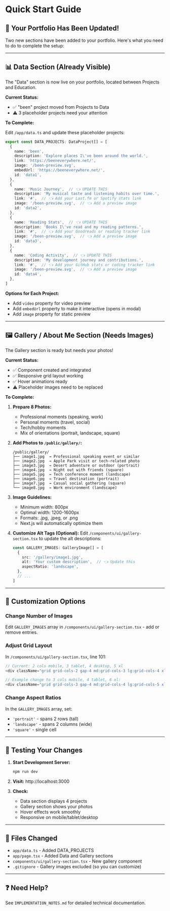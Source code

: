 # Quick Start Guide

## 🎉 Your Portfolio Has Been Updated!

Two new sections have been added to your portfolio. Here's what you need to do to complete the setup:

---

## 📊 Data Section (Already Visible)

The "Data" section is now live on your portfolio, located between Projects and Education.

**Current Status:**
- ✅ "been" project moved from Projects to Data
- ⚠️ 3 placeholder projects need your attention

**To Complete:**

Edit `/app/data.ts` and update these placeholder projects:

```typescript
export const DATA_PROJECTS: DataProject[] = [
  {
    name: 'been',
    description: 'Explore places I\'ve been around the world.',
    link: 'https://beeneverywhere.net/',
    image: '/been-preview.svg',
    embedUrl: 'https://beeneverywhere.net/',
    id: 'data1',
  },
  {
    name: 'Music Journey',  // 👈 UPDATE THIS
    description: 'My musical taste and listening habits over time.',
    link: '#',  // 👈 Add your Last.fm or Spotify stats link
    image: '/been-preview.svg',  // 👈 Add a preview image
    id: 'data2',
  },
  {
    name: 'Reading Stats',  // 👈 UPDATE THIS
    description: 'Books I\'ve read and my reading patterns.',
    link: '#',  // 👈 Add your Goodreads or reading tracker link
    image: '/been-preview.svg',  // 👈 Add a preview image
    id: 'data3',
  },
  {
    name: 'Coding Activity',  // 👈 UPDATE THIS
    description: 'My development journey and contributions.',
    link: '#',  // 👈 Add your GitHub stats or coding tracker link
    image: '/been-preview.svg',  // 👈 Add a preview image
    id: 'data4',
  },
]
```

**Options for Each Project:**
- Add `video` property for video preview
- Add `embedUrl` property to make it interactive (opens in modal)
- Add `image` property for static preview

---

## 🖼️ Gallery / About Me Section (Needs Images)

The Gallery section is ready but needs your photos!

**Current Status:**
- ✅ Component created and integrated
- ✅ Responsive grid layout working
- ✅ Hover animations ready
- ⚠️ Placeholder images need to be replaced

**To Complete:**

1. **Prepare 8 Photos:**
   - Professional moments (speaking, work)
   - Personal moments (travel, social)
   - Tech/hobby moments
   - Mix of orientations (portrait, landscape, square)

2. **Add Photos to `/public/gallery/`:**
   ```
   /public/gallery/
   ├── image1.jpg  → Professional speaking event or similar
   ├── image2.jpg  → Apple Park visit or tech-related photo
   ├── image3.jpg  → Desert adventure or outdoor (portrait)
   ├── image4.jpg  → Night out with friends (square)
   ├── image5.jpg  → Tech conference moment (landscape)
   ├── image6.jpg  → Travel destination (portrait)
   ├── image7.jpg  → Casual social gathering (square)
   └── image8.jpg  → Work environment (landscape)
   ```

3. **Image Guidelines:**
   - Minimum width: 800px
   - Optimal width: 1200-1600px
   - Formats: .jpg, .jpeg, or .png
   - Next.js will automatically optimize them

4. **Customize Alt Tags (Optional):**
   Edit `/components/ui/gallery-section.tsx` to update the alt descriptions:
   ```typescript
   const GALLERY_IMAGES: GalleryImage[] = [
     {
       src: '/gallery/image1.jpg',
       alt: 'Your custom description',  // 👈 Update this
       aspectRatio: 'landscape',
     },
     // ...
   ]
   ```

---

## 🎨 Customization Options

### Change Number of Images
Edit `GALLERY_IMAGES` array in `/components/ui/gallery-section.tsx` - add or remove entries.

### Adjust Grid Layout
In `/components/ui/gallery-section.tsx`, line 101:
```typescript
// Current: 2 cols mobile, 3 tablet, 4 desktop, 5 xl
<div className="grid grid-cols-2 gap-4 md:grid-cols-3 lg:grid-cols-4 xl:grid-cols-5">

// Example change to 3 cols mobile, 4 tablet, 6 xl:
<div className="grid grid-cols-3 gap-4 md:grid-cols-4 lg:grid-cols-5 xl:grid-cols-6">
```

### Change Aspect Ratios
In the `GALLERY_IMAGES` array, set:
- `'portrait'` - spans 2 rows (tall)
- `'landscape'` - spans 2 columns (wide)
- `'square'` - single cell

---

## 🚀 Testing Your Changes

1. **Start Development Server:**
   ```bash
   npm run dev
   ```

2. **Visit:** http://localhost:3000

3. **Check:**
   - Data section displays 4 projects
   - Gallery section shows your photos
   - Hover effects work smoothly
   - Responsive on mobile/tablet/desktop

---

## 📝 Files Changed

- `app/data.ts` - Added DATA_PROJECTS
- `app/page.tsx` - Added Data and Gallery sections
- `components/ui/gallery-section.tsx` - New gallery component
- `.gitignore` - Gallery images excluded (so you can customize)

---

## ❓ Need Help?

See `IMPLEMENTATION_NOTES.md` for detailed technical documentation.
